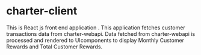 # charter-client

This is React js front end application .
This application fetches customer transactions data from charter-webapi. 
Data fetched from charter-webapi is processed and rendered to UIcomponents to display Monthly Customer Rewards and Total Customer Rewards. 

 


